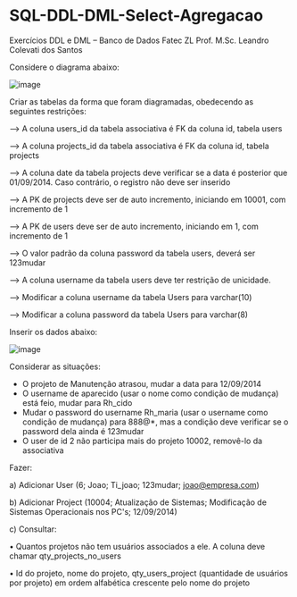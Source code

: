 # SQL-DDL-DML-Select-Agregacao
Exercícios DDL e DML – Banco de Dados Fatec ZL Prof. M.Sc. Leandro Colevati dos Santos  

Considere o diagrama abaixo:

![image](https://github.com/DaviQzR/SQL-DDL-DML-Project-Select-Join/assets/125469425/2cdd12f5-82a9-4a70-bd61-a431b77ebab9)

Criar as tabelas da forma que foram diagramadas, obedecendo as seguintes restrições:

--> A coluna users_id da tabela associativa é FK da coluna id, tabela users

--> A coluna projects_id da tabela associativa é FK da coluna id, tabela projects

--> A coluna date da tabela projects deve verificar se a data é posterior que 01/09/2014.
Caso contrário, o registro não deve ser inserido

--> A PK de projects deve ser de auto incremento, iniciando em 10001, com incremento de
1

--> A PK de users deve ser de auto incremento, iniciando em 1, com incremento de 1

--> O valor padrão da coluna password da tabela users, deverá ser 123mudar

--> A coluna username da tabela users deve ter restrição de unicidade.

--> Modificar a coluna username da tabela Users para varchar(10)

--> Modificar a coluna password da tabela Users para varchar(8)

Inserir os dados abaixo:

![image](https://github.com/DaviQzR/SQL-DDL-DML-Project-Select-Join/assets/125469425/b62e2044-964c-4b27-ae53-140bcfd0e5fd)

Considerar as situações:

- O projeto de Manutenção atrasou, mudar a data para 12/09/2014
- O username de aparecido (usar o nome como condição de mudança) está feio, mudar para
Rh_cido
- Mudar o password do username Rh_maria (usar o username como condição de mudança)
para 888@*, mas a condição deve verificar se o password dela ainda é 123mudar
- O user de id 2 não participa mais do projeto 10002, removê-lo da associativa

Fazer:


a) Adicionar User
(6; Joao; Ti_joao; 123mudar; joao@empresa.com)

b) Adicionar Project
(10004; Atualização de Sistemas; Modificação de Sistemas Operacionais nos PC's; 12/09/2014)

c) Consultar:

• Quantos projetos não tem usuários associados a ele. A coluna deve chamar
qty_projects_no_users


• Id do projeto, nome do projeto, qty_users_project (quantidade de usuários por
projeto) em ordem alfabética crescente pelo nome do projeto


